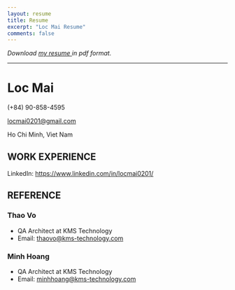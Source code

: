 ```yaml
---
layout: resume
title: Resume
excerpt: "Loc Mai Resume"
comments: false
---
```

*Download <a href="../assets/resume/Resume_LocMai.pdf" target="_blank">my resume </a> in pdf format.*

---

# Loc Mai
(+84) 90-858-4595

locmai0201@gmail.com 

Ho Chi Minh, Viet Nam

## WORK EXPERIENCE

LinkedIn: https://www.linkedin.com/in/locmai0201/

## REFERENCE
### Thao Vo
* QA Architect at KMS Technology
* Email: thaovo@kms-technology.com 

### Minh Hoang
* QA Architect at KMS Technology
* Email: minhhoang@kms-technology.com 




